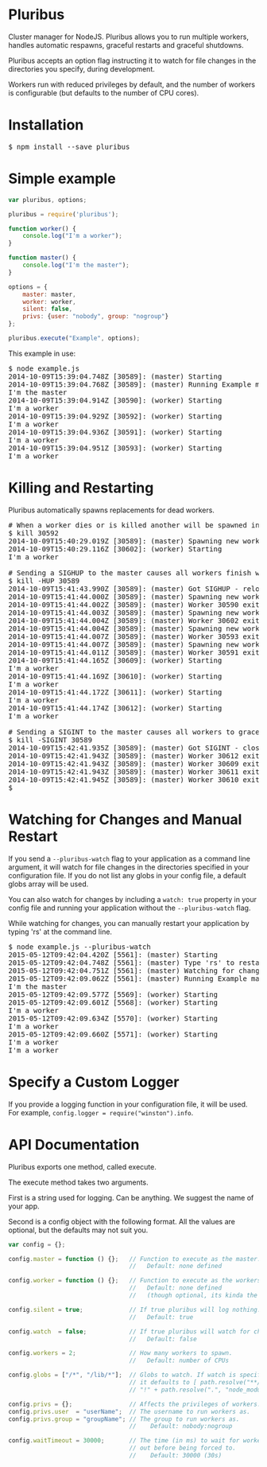 Pluribus
========

Cluster manager for NodeJS. Pluribus allows you to run multiple workers, handles automatic respawns, graceful restarts and graceful shutdowns.

Pluribus accepts an option flag instructing it to watch for file changes in the directories you specify, during development.

Workers run with reduced privileges by default, and the number of workers is configurable (but defaults to the number of CPU cores).

Installation
============

<pre>$ npm install --save pluribus</pre>

Simple example
==============

```javascript
var pluribus, options;

pluribus = require('pluribus');

function worker() {
    console.log("I'm a worker");
}

function master() {
    console.log("I'm the master");
}

options = {
    master: master,
    worker: worker,
    silent: false,
    privs: {user: "nobody", group: "nogroup"}
};

pluribus.execute("Example", options);
```

This example in use:

<pre>$ node example.js
2014-10-09T15:39:04.748Z [30589]: (master) Starting
2014-10-09T15:39:04.768Z [30589]: (master) Running Example master method
I'm the master
2014-10-09T15:39:04.914Z [30590]: (worker) Starting
I'm a worker
2014-10-09T15:39:04.929Z [30592]: (worker) Starting
I'm a worker
2014-10-09T15:39:04.936Z [30591]: (worker) Starting
I'm a worker
2014-10-09T15:39:04.951Z [30593]: (worker) Starting
I'm a worker
</pre>

Killing and Restarting
======================

Pluribus automatically spawns replacements for dead workers.

<pre># When a worker dies or is killed another will be spawned in its place
$ kill 30592
2014-10-09T15:40:29.019Z [30589]: (master) Spawning new worker to replace 30592
2014-10-09T15:40:29.116Z [30602]: (worker) Starting
I'm a worker

# Sending a SIGHUP to the master causes all workers finish what they are doing and respawn, e.g. to reload config
$ kill -HUP 30589
2014-10-09T15:41:43.990Z [30589]: (master) Got SIGHUP - reloading all workers
2014-10-09T15:41:44.000Z [30589]: (master) Spawning new worker to replace 30590
2014-10-09T15:41:44.002Z [30589]: (master) Worker 30590 exited
2014-10-09T15:41:44.003Z [30589]: (master) Spawning new worker to replace 30602
2014-10-09T15:41:44.004Z [30589]: (master) Worker 30602 exited
2014-10-09T15:41:44.004Z [30589]: (master) Spawning new worker to replace 30593
2014-10-09T15:41:44.007Z [30589]: (master) Worker 30593 exited
2014-10-09T15:41:44.007Z [30589]: (master) Spawning new worker to replace 30591
2014-10-09T15:41:44.011Z [30589]: (master) Worker 30591 exited
2014-10-09T15:41:44.165Z [30609]: (worker) Starting
I'm a worker
2014-10-09T15:41:44.169Z [30610]: (worker) Starting
I'm a worker
2014-10-09T15:41:44.172Z [30611]: (worker) Starting
I'm a worker
2014-10-09T15:41:44.174Z [30612]: (worker) Starting
I'm a worker

# Sending a SIGINT to the master causes all workers to gracefully die, followed by the master
$ kill -SIGINT 30589
2014-10-09T15:42:41.935Z [30589]: (master) Got SIGINT - closing down
2014-10-09T15:42:41.943Z [30589]: (master) Worker 30612 exited
2014-10-09T15:42:41.943Z [30589]: (master) Worker 30609 exited
2014-10-09T15:42:41.943Z [30589]: (master) Worker 30611 exited
2014-10-09T15:42:41.945Z [30589]: (master) Worker 30610 exited
$
</pre>

Watching for Changes and Manual Restart
=======================================

If you send a `--pluribus-watch` flag to your application as a command line argument, it will watch for
file changes in the directories specified in your configuration file. If you do not list any globs
in your config file, a default globs array will be used.

You can also watch for changes by including a `watch: true` property in your config file and running
your application without the `--pluribus-watch` flag.

While watching for changes, you can manually restart your application by typing 'rs' at the command line.

<pre>
$ node example.js --pluribus-watch
2015-05-12T09:42:04.420Z [5561]: (master) Starting
2015-05-12T09:42:04.748Z [5561]: (master) Type 'rs' to restart
2015-05-12T09:42:04.751Z [5561]: (master) Watching for changes...
2015-05-12T09:42:09.062Z [5561]: (master) Running Example master method
I'm the master
2015-05-12T09:42:09.577Z [5569]: (worker) Starting
2015-05-12T09:42:09.601Z [5568]: (worker) Starting
I'm a worker
2015-05-12T09:42:09.634Z [5570]: (worker) Starting
I'm a worker
2015-05-12T09:42:09.660Z [5571]: (worker) Starting
I'm a worker
I'm a worker
</pre>

Specify a Custom Logger
=======================

If you provide a logging function in your configuration file, it will be used.
For example, `config.logger = require("winston").info`.

API Documentation
=================

Pluribus exports one method, called execute.

The execute method takes two arguments.

First is a string used for logging. Can be anything. We suggest the name of your app.

Second is a config object with the following format. All the values are optional, but the defaults may not suit you.

```javascript
var config = {};

config.master = function () {};   // Function to execute as the master.
                                  //   Default: none defined

config.worker = function () {};   // Function to execute as the workers.
                                  //   Default: none defined
                                  //   (though optional, its kinda the whole point)

config.silent = true;             // If true pluribus will log nothing.
                                  //   Default: true

config.watch  = false;            // If true pluribus will watch for changes
                                  //   Default: false

config.workers = 2;               // How many workers to spawn.
                                  //   Default: number of CPUs

config.globs = ["/*", "/lib/*"];  // Globs to watch. If watch is specified but globs is not,
                                  // it defaults to [ path.resolve("**/*.js"),
                                  // "!" + path.resolve(".", "node_modules", "**/*") ]

config.privs = {};                // Affects the privileges of workers.
config.privs.user  = "userName";  // The username to run workers as.
config.privs.group = "groupName"; // The group to run workers as.
                                  //    Default: nobody:nogroup

config.waitTimeout = 30000;       // The time (in ms) to wait for workers to drop
                                  // out before being forced to.
                                  //    Default: 30000 (30s)
```
